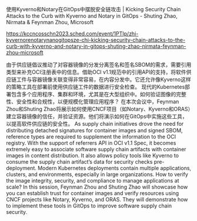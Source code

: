 使用Kyverno和Notary在GitOps中摆脱安全链攻击 | Kicking Security Chain Attacks to the Curb with Kyverno and Notary in GitOps - Shuting Zhao, Nirmata & Feynman Zhou, Microsoft

https://kccncosschn2023.sched.com/event/1PTIp/zhi-kyvernorenotarynanogitopsze-chi-kicking-security-chain-attacks-to-the-curb-with-kyverno-and-notary-in-gitops-shuting-zhao-nirmata-feynman-zhou-microsoft

由于供应链倡议推动了对容器镜像的分发分离签名和签名SBOM的需求，需要引用类型来补充OCI注册表中的信息。借助OCI v1.1规范中的引用API的支持，将软件供应链工件与容器镜像关联变得非常容易，在内容分发中。它还允许像Kyverno这样的策略工具在部署前使用供应链工件的数据进行安全检查。 现代的Kubernetes部署包含多个应用程序、集群和环境，尤其是在大型组织中。如何验证图像的完整性、安全性和合规性，以便规模化管理应用程序？ 在本次会议中，Feynman Zhou和Shuting Zhao将展示如何使用CNCF项目（如Notary、Kyverno和ORAS）建立容器镜像的信任，并验证资源。他们将演示如何在GitOps中实施这些工具，以提高软件供应链的安全性。 
As supply chain initiatives drove the need for distributing detached signatures for container images and signed SBOM, reference types are required to supplement the information to the OCI registry. With the support of referrers API in OCI v1.1 Spec, it becomes extremely easy to associate software supply chain artifacts with container images in content distribution. It also allows policy tools like Kyverno to consume the supply chain artifact’s data for security checks pre-deployment. Modern Kubernetes deployments contain multiple applications, clusters, and environments, especially in large organizations. How to verify the image integrity, security, and compliance to manage applications at scale? In this session, Feynman Zhou and Shuting Zhao will showcase how you can establish trust for container images and verify resources using CNCF projects like Notary, Kyverno, and ORAS. They will demonstrate how to implement these tools in GitOps to improve software supply chain security.